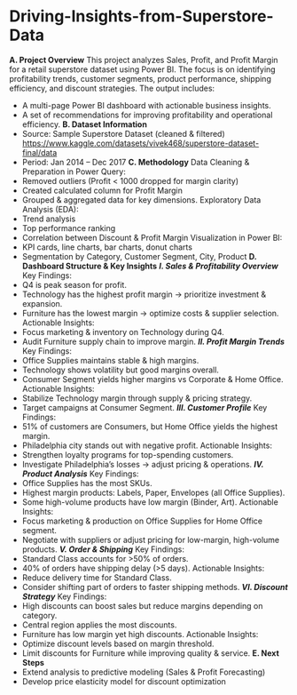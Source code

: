 # Driving-Insights-from-Superstore-Data
**A. Project Overview**
This project analyzes Sales, Profit, and Profit Margin for a retail superstore dataset using Power BI.
The focus is on identifying profitability trends, customer segments, product performance, shipping efficiency, and discount strategies.
The output includes:
- A multi-page Power BI dashboard with actionable business insights.
- A set of recommendations for improving profitability and operational efficiency.
**B. Dataset Information**
- Source: Sample Superstore Dataset (cleaned & filtered) 
https://www.kaggle.com/datasets/vivek468/superstore-dataset-final/data 
- Period: Jan 2014 – Dec 2017
**C. Methodology**
Data Cleaning & Preparation in Power Query:
- Removed outliers (Profit < 1000 dropped for margin clarity)
- Created calculated column for Profit Margin
- Grouped & aggregated data for key dimensions.
Exploratory Data Analysis (EDA):
- Trend analysis
- Top performance ranking
- Correlation between Discount & Profit Margin
Visualization in Power BI:
- KPI cards, line charts, bar charts, donut charts
- Segmentation by Category, Customer Segment, City, Product
**D. Dashboard Structure & Key Insights**
_**I. Sales & Profitability Overview**_
Key Findings:
- Q4 is peak season for profit.
- Technology has the highest profit margin → prioritize investment & expansion.
- Furniture has the lowest margin → optimize costs & supplier selection.
Actionable Insights:
- Focus marketing & inventory on Technology during Q4.
- Audit Furniture supply chain to improve margin.
_**II. Profit Margin Trends**_
Key Findings:
- Office Supplies maintains stable & high margins.
- Technology shows volatility but good margins overall.
- Consumer Segment yields higher margins vs Corporate & Home Office.
Actionable Insights:
- Stabilize Technology margin through supply & pricing strategy.
- Target campaigns at Consumer Segment.
_**III. Customer Profile**_
Key Findings:
- 51% of customers are Consumers, but Home Office yields the highest margin.
- Philadelphia city stands out with negative profit.
Actionable Insights:
- Strengthen loyalty programs for top-spending customers.
- Investigate Philadelphia’s losses → adjust pricing & operations.
_**IV. Product Analysis**_
Key Findings:
- Office Supplies has the most SKUs.
- Highest margin products: Labels, Paper, Envelopes (all Office Supplies).
- Some high-volume products have low margin (Binder, Art).
Actionable Insights:
- Focus marketing & production on Office Supplies for Home Office segment.
- Negotiate with suppliers or adjust pricing for low-margin, high-volume products.
_**V. Order & Shipping**_
Key Findings:
- Standard Class accounts for >50% of orders.
- 40% of orders have shipping delay (>5 days).
Actionable Insights:
- Reduce delivery time for Standard Class.
- Consider shifting part of orders to faster shipping methods.
_**VI. Discount Strategy**_
Key Findings:
- High discounts can boost sales but reduce margins depending on category.
- Central region applies the most discounts.
- Furniture has low margin yet high discounts.
Actionable Insights:
- Optimize discount levels based on margin threshold.
- Limit discounts for Furniture while improving quality & service.
**E. Next Steps**
- Extend analysis to predictive modeling (Sales & Profit Forecasting)
- Develop price elasticity model for discount optimization
